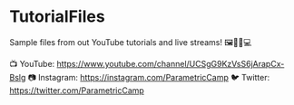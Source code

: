 # TutorialFiles
Sample files from out YouTube tutorials and live streams! 🖼️👨‍🏫💻

📺 YouTube: https://www.youtube.com/channel/UCSgG9KzVsS6jArapCx-Bslg
📷 Instagram: https://instagram.com/ParametricCamp
🐦 Twitter: https://twitter.com/ParametricCamp
